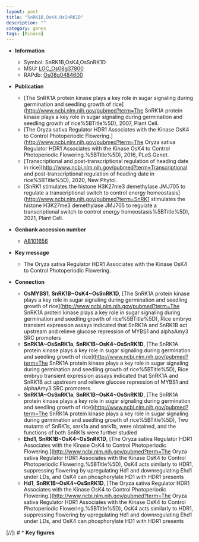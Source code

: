 ```yaml
---
layout: post
title: "SnRK1B,OsK4,OsSnRK1D"
description: ""
category: genes
tags: [Kinase]
---
```


* **Information**  
    + Symbol: SnRK1B,OsK4,OsSnRK1D  
    + MSU: [LOC_Os08g37800](http://rice.uga.edu/cgi-bin/ORF_infopage.cgi?orf=LOC_Os08g37800)  
    + RAPdb: [Os08g0484600](https://rapdb.dna.affrc.go.jp/locus/?name=Os08g0484600)  

* **Publication**  
    + [The SnRK1A protein kinase plays a key role in sugar signaling during germination and seedling growth of rice](http://www.ncbi.nlm.nih.gov/pubmed?term=The SnRK1A protein kinase plays a key role in sugar signaling during germination and seedling growth of rice%5BTitle%5D), 2007, Plant Cell.
    + [The Oryza sativa Regulator HDR1 Associates with the Kinase OsK4 to Control Photoperiodic Flowering.](http://www.ncbi.nlm.nih.gov/pubmed?term=The Oryza sativa Regulator HDR1 Associates with the Kinase OsK4 to Control Photoperiodic Flowering.%5BTitle%5D), 2016, PLoS Genet.
    + [Transcriptional and post-transcriptional regulation of heading date in rice](http://www.ncbi.nlm.nih.gov/pubmed?term=Transcriptional and post-transcriptional regulation of heading date in rice%5BTitle%5D), 2020, New Phytol.
    + [SnRK1 stimulates the histone H3K27me3 demethylase JMJ705 to regulate a transcriptional switch to control energy homeostasis](http://www.ncbi.nlm.nih.gov/pubmed?term=SnRK1 stimulates the histone H3K27me3 demethylase JMJ705 to regulate a transcriptional switch to control energy homeostasis%5BTitle%5D), 2021, Plant Cell.

* **Genbank accession number**  
    + [AB101656](http://www.ncbi.nlm.nih.gov/nuccore/AB101656)

* **Key message**  
    + The Oryza sativa Regulator HDR1 Associates with the Kinase OsK4 to Control Photoperiodic Flowering.

* **Connection**  
    + __OsMYBS1__, __SnRK1B~OsK4~OsSnRK1D__, [The SnRK1A protein kinase plays a key role in sugar signaling during germination and seedling growth of rice](http://www.ncbi.nlm.nih.gov/pubmed?term=The SnRK1A protein kinase plays a key role in sugar signaling during germination and seedling growth of rice%5BTitle%5D), Rice embryo transient expression assays indicated that SnRK1A and SnRK1B act upstream and relieve glucose repression of MYBS1 and alphaAmy3 SRC promoters
    + __SnRK1A~OsSnRK1a__, __SnRK1B~OsK4~OsSnRK1D__, [The SnRK1A protein kinase plays a key role in sugar signaling during germination and seedling growth of rice](http://www.ncbi.nlm.nih.gov/pubmed?term=The SnRK1A protein kinase plays a key role in sugar signaling during germination and seedling growth of rice%5BTitle%5D), Rice embryo transient expression assays indicated that SnRK1A and SnRK1B act upstream and relieve glucose repression of MYBS1 and alphaAmy3 SRC promoters
    + __SnRK1A~OsSnRK1a__, __SnRK1B~OsK4~OsSnRK1D__, [The SnRK1A protein kinase plays a key role in sugar signaling during germination and seedling growth of rice](http://www.ncbi.nlm.nih.gov/pubmed?term=The SnRK1A protein kinase plays a key role in sugar signaling during germination and seedling growth of rice%5BTitle%5D), Two mutants of SnRK1s, snrk1a and snrk1b, were obtained, and the functions of both SnRK1s were further studied
    + __Ehd1__, __SnRK1B~OsK4~OsSnRK1D__, [The Oryza sativa Regulator HDR1 Associates with the Kinase OsK4 to Control Photoperiodic Flowering.](http://www.ncbi.nlm.nih.gov/pubmed?term=The Oryza sativa Regulator HDR1 Associates with the Kinase OsK4 to Control Photoperiodic Flowering.%5BTitle%5D), OsK4 acts similarly to HDR1, suppressing flowering by upregulating Hd1 and downregulating Ehd1 under LDs, and OsK4 can phosphorylate HD1 with HDR1 presents
    + __Hd1__, __SnRK1B~OsK4~OsSnRK1D__, [The Oryza sativa Regulator HDR1 Associates with the Kinase OsK4 to Control Photoperiodic Flowering.](http://www.ncbi.nlm.nih.gov/pubmed?term=The Oryza sativa Regulator HDR1 Associates with the Kinase OsK4 to Control Photoperiodic Flowering.%5BTitle%5D), OsK4 acts similarly to HDR1, suppressing flowering by upregulating Hd1 and downregulating Ehd1 under LDs, and OsK4 can phosphorylate HD1 with HDR1 presents

[//]: # * **Key figures**  



